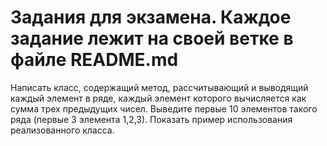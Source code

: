 # Задания для экзамена. Каждое задание лежит на своей ветке в файле README.md

Написать класс, содержащий метод, рассчитывающий и выводящий каждый элемент в ряде, каждый элемент которого вычисляется как сумма трех предыдущих чисел. Выведите первые 10 элементов такого ряда (первые 3 элемента 1,2,3). Показать пример использования реализованного класса.

